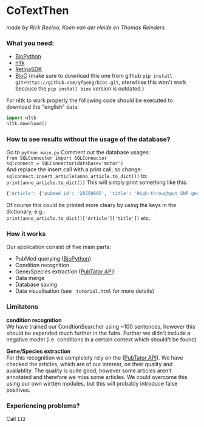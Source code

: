# CoTextThen
*made by Rick Beeloo, Koen van der Heide en Thomas Reinders*

### What you need:
* [BioPython](https://github.com/biopython/biopython)
*  [nltk](https://github.com/nltk/nltk) 
* [RetinaSDK](https://github.com/cortical-io/retina-sdk.py) 
* [BioC](https://github.com/yfpeng/bioc.git) (make sure to download this one from github ```pip install git+https://github.com/yfpeng/bioc.git```, oterwhise this won't work because the ```pip install bioc``` version is outdated.)


For nltk to work properly the following code should be executed to download the "english" data:
```python
import nltk
nltk.download()
```
### How to see results without the usage of the database?
Go to ```python main.py```
Comment out the database usages:  
```from SQLConnector import SQLConnector```  
```sqlconnect = SQLConnector(database='motor')```  
And replace the insert call with a print call, so change:  
```sqlconnect.insert_article(anno_article.to_dict())``` 
to:  
```print(anno_article.to_dict())``` 
This will simply print something like this:
```python
{'Article': {'pubmed_id': '28550605', 'title': 'High-throughput SNP genotyping of modern and wild emmer wheat for yield and root morphology using a combined association and linkage analysis.', 'authors': ['Lucas SJ', 'Salantur A', 'Yazar S', 'Budak H']}, 'Gene': [], 'Organism': [{'taxonomy_id': '4565', 'name': 'Triticum aestivum', 'common_name': 'bread wheat', 'genus': 'Triticum'}, {'taxonomy_id': '4565', 'name': 'Triticum aestivum', 'common_name': 'bread wheat', 'genus': 'Triticum'}, {'taxonomy_id': '4565', 'name': 'Triticum aestivum', 'common_name': 'bread wheat', 'genus': 'Triticum'}, {'taxonomy_id': None, 'name': None, 'common_name': None, 'genus': None}], 'Condition': [{'name': '(1) stress', 'sentence': 'Using a combined linkage and association mapping approach, we generated a genetic map including 1345 SNP markers, and identified markers linked to 6 QTLs for coleoptile length (2), heading date (1), anthocyanin accumulation (1) and osmotic stress tolerance (2).', 'score': 0.573170731707317}, {'name': 'osmotic stress', 'sentence': 'Using a combined linkage and association mapping approach, we generated a genetic map including 1345 SNP markers, and identified markers linked to 6 QTLs for coleoptile length (2), heading date (1), anthocyanin accumulation (1) and osmotic stress tolerance (2).', 'score': 0.573170731707317}]}
```
Of course this could be printed more cleary by using the keys in the dictionary, e.g.:  
```print(anno_article.to_dict()['Article']['title'])``` etc. 


### How it works  
Our application consist of five main parts:
* PubMed querying ([BioPython](https://github.com/biopython/biopython))
* Condition recognition
* Gene/Species extraction ([PubTator API](https://www.ncbi.nlm.nih.gov/CBBresearch/Lu/Demo/tmTools/#RESTfulIntroduction))
* Data merge
* Database saving
* Data visualisation (see ``` tutorial.html``` for more details)


### Limitatons
**condition recognition**   
We have trained our CondtionSearcher using ~100 sentences, however this should be expanded much further in the futre. Further we didn't include a negative model (i.e. conditions in a certain context which should't be found)

**Gene/Species extraction**  
For this recognition we complelety rely on the ([PubTator API](https://www.ncbi.nlm.nih.gov/CBBresearch/Lu/Demo/tmTools/#RESTfulIntroduction)). We have checked the articles, which are of our interest, on their quality and availablity. The quality is quite good, however some articles aren't annotated and therefore we miss some articles. We could overcome this using our own wirtten modules, but this will probably introduce false positives. 

### Experiencing problems?
 Call ```112``` 


